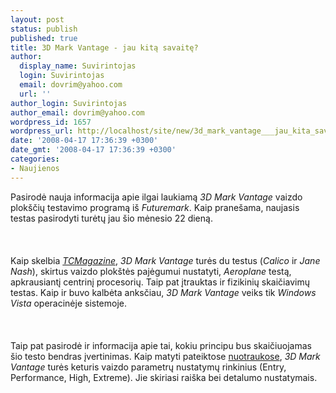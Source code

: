 ```yaml
---
layout: post
status: publish
published: true
title: 3D Mark Vantage - jau kitą savaitę?
author:
  display_name: Suvirintojas
  login: Suvirintojas
  email: dovrim@yahoo.com
  url: ''
author_login: Suvirintojas
author_email: dovrim@yahoo.com
wordpress_id: 1657
wordpress_url: http://localhost/site/new/3d_mark_vantage___jau_kita_savaite_/
date: '2008-04-17 17:36:39 +0300'
date_gmt: '2008-04-17 17:36:39 +0300'
categories:
- Naujienos
---
```

<p>Pasirodė nauja informacija apie ilgai laukiamą <i>3D Mark Vantage</i> vaizdo plokščių testavimo programą iš <i>Futuremark</i>. Kaip pranešama, naujasis testas pasirodyti turėtų jau šio mėnesio 22 dieną.<br />
<br><br />
<br>Kaip skelbia <a class="ns" href="http://www.tcmagazine.com/comments.php?shownews=19290&amp;catid=3"><i>TCMagazine</i></a>, <i>3D Mark Vantage</i> turės du testus (<i>Calico</i> ir <i>Jane Nash</i>), skirtus vaizdo plokštės pajėgumui nustatyti, <i>Aeroplane</i> testą, apkrausiantį centrinį procesorių. Taip pat įtrauktas ir fizikinių skaičiavimų testas. Kaip ir buvo kalbėta anksčiau, <i>3D Mark Vantage</i> veiks tik <i>Windows Vista</i> operacinėje sistemoje.<br />
<br><br />
<br>Taip pat pasirodė ir informacija apie tai, kokiu principu bus skaičiuojamas šio testo bendras įvertinimas. Kaip matyti pateiktose <a class="ns" href="http://en.expreview.com/2008/04/17/3dmark-vantage-documents-leaked-score-methodology-revealed/">nuotraukose</a>, <i>3D Mark Vantage</i> turės keturis vaizdo parametrų nustatymų rinkinius (Entry, Performance, High, Extreme). Jie skiriasi raiška bei detalumo nustatymais.</p>

